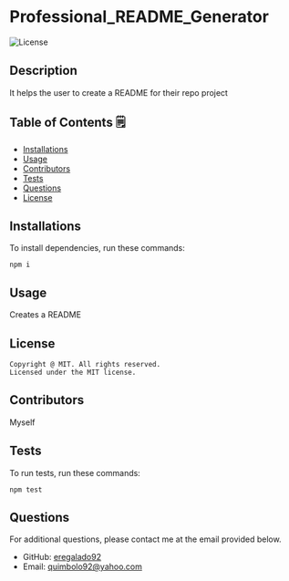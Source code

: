 # Professional_README_Generator
  ![License](https://img.shields.io/badge/license-MIT-blue.svg)
  
  ## Description 
  It helps the user to create a README for their repo project

  ## Table of Contents 🗒
  * [Installations](#installations)
  * [Usage](#usage)
  * [Contributors](#contributors)
  * [Tests](#tests)
  * [Questions](#questions)
  * [License](#license)
  
  ## Installations 
  To install dependencies, run these commands:
  
  ```
  npm i
  ```
  
  ## Usage 
  Creates a README
  ## License  
    Copyright @ MIT. All rights reserved.
    Licensed under the MIT license.

  ## Contributors 
  Myself

  ## Tests 
  To run tests, run these commands:

  ```
  npm test
  ```
  
  ## Questions
  For additional questions, please contact me at the email provided below. 
  - GitHub: [eregalado92](https://github.com/eregalado92/)
  - Email:  quimbolo92@yahoo.com
